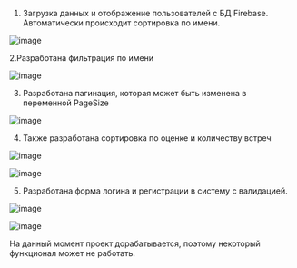 1. Загрузка данных и отображение пользователей с БД Firebase.
Автоматически происходит сортировка по имени.

![image](https://user-images.githubusercontent.com/83139924/177538922-47fb6be0-d444-4c13-adc1-d72063a2d05d.png)

2.Разработана фильтрация по имени

![image](https://user-images.githubusercontent.com/83139924/177538111-78d1d30b-9d7a-4530-a7bf-484c78cbf7a9.png)

3. Разработана пагинация, которая может быть изменена в переменной PageSize

![image](https://user-images.githubusercontent.com/83139924/177538289-4fe31dcb-064e-4202-9554-a7465ce27e4f.png)

4. Также разработана сортировка по оценке и количеству встреч

![image](https://user-images.githubusercontent.com/83139924/177539036-00bc1d48-c71d-41da-b89f-264622440f39.png)

![image](https://user-images.githubusercontent.com/83139924/177538398-aee0485a-2a11-429c-ac5e-8fc0adaed5b4.png)

5. Разработана форма логина и регистрации в систему с валидацией.

![image](https://user-images.githubusercontent.com/83139924/177538466-9d28fa39-6210-409b-a788-0eea41da89b7.png)

![image](https://user-images.githubusercontent.com/83139924/177538550-dbae5434-90a7-40c1-aa55-11215739fb9f.png)

На данный момент проект дорабатывается, поэтому некоторый функционал может не работать.
